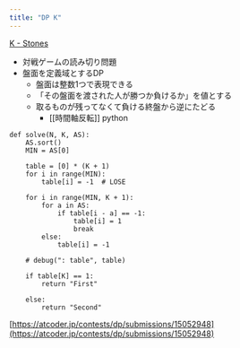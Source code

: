 ```yaml
---
title: "DP K"
---
```


[K - Stones](https://atcoder.jp/contests/dp/tasks/dp_k)
- 対戦ゲームの読み切り問題
- 盤面を定義域とするDP
    - 盤面は整数1つで表現できる
    - 「その盤面を渡された人が勝つか負けるか」を値とする
    - 取るものが残ってなくて負ける終盤から逆にたどる
        - [[時間軸反転]]
python

```
def solve(N, K, AS):
    AS.sort()
    MIN = AS[0]
 
    table = [0] * (K + 1)
    for i in range(MIN):
        table[i] = -1  # LOSE
 
    for i in range(MIN, K + 1):
        for a in AS:
            if table[i - a] == -1:
                table[i] = 1
                break
        else:
            table[i] = -1
 
    # debug(": table", table)
 
    if table[K] == 1:
        return "First"
 
    else:
        return "Second"
```

[https://atcoder.jp/contests/dp/submissions/15052948](https://atcoder.jp/contests/dp/submissions/15052948)
